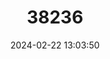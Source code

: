 ---
title: "38236"
category: "Dalbergia hirticalyx"
draft: false
date: 2024-02-22 13:03:50
languages:
  Malagasy: ["Manary Tombobitsy", "Manary Vantany", "Manary Zombobitsy", "Manary"]
---